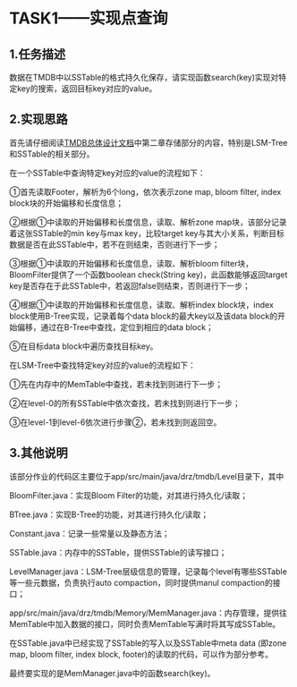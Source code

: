 # TASK1——实现点查询

## 1.任务描述

数据在TMDB中以SSTable的格式持久化保存，请实现函数search(key)实现对特定key的搜索，返回目标key对应的value。

## 2.实现思路

首先请仔细阅读[TMDB总体设计文档]([TMDB总体设计文档2.0.docx](https://1drv.ms/w/s!AkJmIoQ-NhnAmRBfSvLtwBKlohkF?e=m2WCW2))中第二章存储部分的内容，特别是LSM-Tree和SSTable的相关部分。



在一个SSTable中查询特定key对应的value的流程如下：

①首先读取Footer，解析为6个long，依次表示zone map, bloom filter, index block块的开始偏移和长度信息；

②根据①中读取的开始偏移和长度信息，读取、解析zone map块，该部分记录着这张SSTable的min key与max key，比较target key与其大小关系，判断目标数据是否在此SSTable中，若不在则结束，否则进行下一步；

③根据①中读取的开始偏移和长度信息，读取、解析bloom filter块，BloomFilter提供了一个函数boolean check(String key)，此函数能够返回target key是否存在于此SSTable中，若返回false则结束，否则进行下一步；

④根据①中读取的开始偏移和长度信息，读取、解析index block块，index block使用B-Tree实现，记录着每个data block的最大key以及该data block的开始偏移，通过在B-Tree中查找，定位到相应的data block；

⑤在目标data block中遍历查找目标key。



在LSM-Tree中查找特定key对应的value的流程如下：

①先在内存中的MemTable中查找，若未找到则进行下一步；

②在level-0的所有SSTable中依次查找，若未找到则进行下一步；

③在level-1到level-6依次进行步骤②，若未找到则返回空。



## 3.其他说明

该部分作业的代码区主要位于app/src/main/java/drz/tmdb/Level目录下，其中

BloomFilter.java：实现Bloom Filter的功能，对其进行持久化/读取；

BTree.java：实现B-Tree的功能，对其进行持久化/读取；

Constant.java：记录一些常量以及静态方法；

SSTable.java：内存中的SSTable，提供SSTable的读写接口；

LevelManager.java：LSM-Tree层级信息的管理，记录每个level有哪些SSTable等一些元数据，负责执行auto compaction，同时提供manul compaction的接口；

app/src/main/java/drz/tmdb/Memory/MemManager.java：内存管理，提供往MemTable中加入数据的接口，同时负责MemTable写满时将其写成SSTable。



在SSTable.java中已经实现了SSTable的写入以及SSTable中meta data (即zone map, bloom filter, index block, footer)的读取的代码，可以作为部分参考。



最终要实现的是MemManager.java中的函数search(key)。


